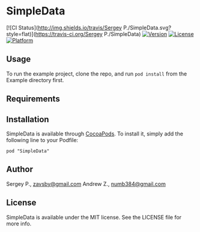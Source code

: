 # SimpleData

[![CI Status](http://img.shields.io/travis/Sergey P./SimpleData.svg?style=flat)](https://travis-ci.org/Sergey P./SimpleData)
[![Version](https://img.shields.io/cocoapods/v/SimpleData.svg?style=flat)](http://cocoadocs.org/docsets/SimpleData)
[![License](https://img.shields.io/cocoapods/l/SimpleData.svg?style=flat)](http://cocoadocs.org/docsets/SimpleData)
[![Platform](https://img.shields.io/cocoapods/p/SimpleData.svg?style=flat)](http://cocoadocs.org/docsets/SimpleData)

## Usage

To run the example project, clone the repo, and run `pod install` from the Example directory first.

## Requirements

## Installation

SimpleData is available through [CocoaPods](http://cocoapods.org). To install
it, simply add the following line to your Podfile:

    pod "SimpleData"

## Author

Sergey P., zavsby@gmail.com
Andrew Z., numb384@gmail.com

## License

SimpleData is available under the MIT license. See the LICENSE file for more info.